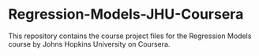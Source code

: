 # Regression-Models-JHU-Coursera

This repository contains the course project files for the Regression Models course by Johns Hopkins University on Coursera.
